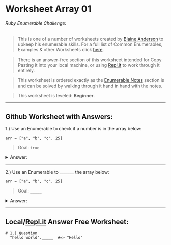 # Worksheet Array 01
###### Ruby Enumerable Challenge:
> This is one of a number of worksheets created by [Blaine Anderson](https://github.com/BlaineAndersonDev) to upkeep his enumerable skills. For a full list of Common Enumerables, Examples & other Worksheets click [here](https://github.com/BlaineAndersonDev/coders-handbook/blob/master/ruby_enumerable_challenge.md).

> There is an answer-free section of this worksheet intended for Copy Pasting it into your local machine, or using [Repl.it](Repl.it) to work through it entirely.

> This worksheet is ordered exactly as the [Enumerable Notes](https://github.com/BlaineAndersonDev/coders-handbook/blob/master/ruby_enumerable_challenge.md) section is and can be solved by walking through it hand in hand with the notes.

> This worksheet is leveled: __Beginner__.

___

## Github Worksheet with Answers:

1.) Use an Enumerable to check if a number is in the array below:

   `arr = ["a", "b", "c", 25]`
   > Goal: `true`

  <details><summary>Answer:</summary><p><!-- Spacing Required -->

    arr.any?(Integer)    #=> true

  </p></details>

  ___

2.) Use an Enumerable to _______ the array below:

   `arr = ["a", "b", "c", 25]`
   > Goal: `_____`

  <details><summary>Answer:</summary><p><!-- Spacing Required -->

    arr._____    #=> _____

  </p></details>

  ___

## Local/[Repl.it](Repl.it) Answer Free Worksheet:

  ```
  # 1.) Question
    "hello world"._____  #=> "Hello"


  ```
